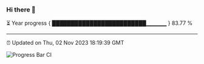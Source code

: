 ### Hi there 👋

⏳ Year progress { █████████████████████████▁▁▁▁▁ } 83.77 %

---

⏰ Updated on Thu, 02 Nov 2023 18:19:39 GMT

![Progress Bar CI](https://github.com/liununu/liununu/workflows/Progress%20Bar%20CI/badge.svg)
